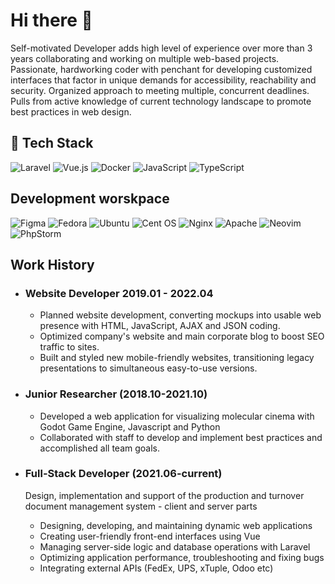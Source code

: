 # Hi there 👋
Self-motivated Developer adds high level of experience over more than 3 years collaborating and working on multiple web-based projects. Passionate, hardworking coder with penchant for developing customized interfaces that factor in unique demands for accessibility, reachability and security. Organized approach to meeting multiple, concurrent deadlines. Pulls from active knowledge of current technology landscape to promote best practices in web design.

## 🤔 Tech Stack
<!-- Badges from https://github.com/Ileriayo/markdown-badges -->
![Laravel](https://img.shields.io/badge/laravel-%23FF2D20.svg?style=for-the-badge&logo=laravel&logoColor=white)
![Vue.js](https://img.shields.io/badge/vuejs-%2335495e.svg?style=for-the-badge&logo=vuedotjs&logoColor=%234FC08D)
![Docker](https://img.shields.io/badge/docker-%230db7ed.svg?style=for-the-badge&logo=docker&logoColor=white)
![JavaScript](https://img.shields.io/badge/javascript-%23323330.svg?style=for-the-badge&logo=javascript&logoColor=%23F7DF1E)
![TypeScript](https://img.shields.io/badge/typescript-%23007ACC.svg?style=for-the-badge&logo=typescript&logoColor=white)

## Development worskpace
![Figma](https://img.shields.io/badge/figma-%23F24E1E.svg?style=for-the-badge&logo=figma&logoColor=white)
![Fedora](https://img.shields.io/badge/Fedora-294172?style=for-the-badge&logo=fedora&logoColor=white)
![Ubuntu](https://img.shields.io/badge/Ubuntu-E95420?style=for-the-badge&logo=ubuntu&logoColor=white)
![Cent OS](https://img.shields.io/badge/cent%20os-002260?style=for-the-badge&logo=centos&logoColor=F0F0F0)
![Nginx](https://img.shields.io/badge/nginx-%23009639.svg?style=for-the-badge&logo=nginx&logoColor=white)
![Apache](https://img.shields.io/badge/apache-%23D42029.svg?style=for-the-badge&logo=apache&logoColor=white)
![Neovim](https://img.shields.io/badge/NeoVim-%2357A143.svg?&style=for-the-badge&logo=neovim&logoColor=white)
![PhpStorm](https://img.shields.io/badge/phpstorm-143?style=for-the-badge&logo=phpstorm&logoColor=black&color=black&labelColor=darkorchid)

## Work History
- ### Website Developer 2019.01 - 2022.04
    - Planned website development, converting mockups into usable web presence with HTML, JavaScript, AJAX and JSON coding.
    - Optimized company's website and main corporate blog to boost SEO traffic to sites.
    - Built and styled new mobile-friendly websites, transitioning legacy presentations to simultaneous easy-to-use versions. 

- ### Junior Researcher (2018.10-2021.10)
    - Developed a web application for visualizing molecular cinema with Godot Game Engine, Javascript and Python
   - Collaborated with staff to develop and implement best practices and accomplished all team goals.

- ### Full-Stack Developer (2021.06-current)
    Design, implementation and support of the production and turnover document management system - client and server parts
    - Designing, developing, and maintaining dynamic web applications
    - Creating user-friendly front-end interfaces using Vue
    - Managing server-side logic and database operations with Laravel
    - Optimizing application performance, troubleshooting and fixing bugs
    - Integrating external APIs (FedEx, UPS, xTuple, Odoo etc)